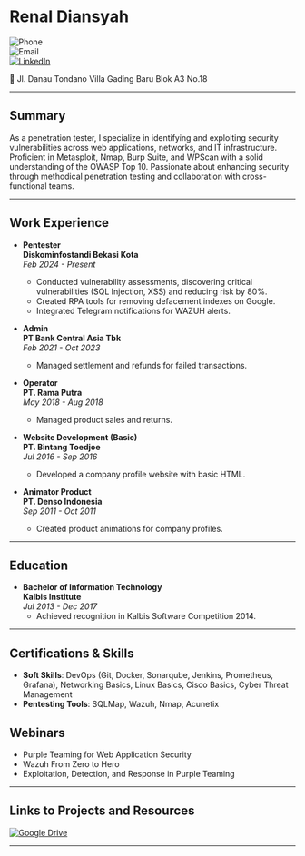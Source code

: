 # Renal Diansyah

![Phone](https://img.shields.io/badge/-081807388143-grey?style=flat&logo=phone)  
![Email](https://img.shields.io/badge/-renaldiansyah16@gmail.com-c14438?style=flat&logo=Gmail&logoColor=white)  
[![LinkedIn](https://img.shields.io/badge/-LinkedIn-blue?style=flat&logo=Linkedin&logoColor=white)](https://www.linkedin.com/in/renaldiansyah16)  

📍 Jl. Danau Tondano Villa Gading Baru Blok A3 No.18

---

## Summary
As a penetration tester, I specialize in identifying and exploiting security vulnerabilities across web applications, networks, and IT infrastructure. Proficient in Metasploit, Nmap, Burp Suite, and WPScan with a solid understanding of the OWASP Top 10. Passionate about enhancing security through methodical penetration testing and collaboration with cross-functional teams.

---

## Work Experience

- **Pentester**  
  **Diskominfostandi Bekasi Kota**  
  *Feb 2024 - Present*  
  - Conducted vulnerability assessments, discovering critical vulnerabilities (SQL Injection, XSS) and reducing risk by 80%.
  - Created RPA tools for removing defacement indexes on Google.
  - Integrated Telegram notifications for WAZUH alerts.

- **Admin**  
  **PT Bank Central Asia Tbk**  
  *Feb 2021 - Oct 2023*  
  - Managed settlement and refunds for failed transactions.

- **Operator**  
  **PT. Rama Putra**  
  *May 2018 - Aug 2018*  
  - Managed product sales and returns.

- **Website Development (Basic)**  
  **PT. Bintang Toedjoe**  
  *Jul 2016 - Sep 2016*  
  - Developed a company profile website with basic HTML.

- **Animator Product**  
  **PT. Denso Indonesia**  
  *Sep 2011 - Oct 2011*  
  - Created product animations for company profiles.

---

## Education
- **Bachelor of Information Technology**  
  **Kalbis Institute**  
  *Jul 2013 - Dec 2017*  
  - Achieved recognition in Kalbis Software Competition 2014.

---

## Certifications & Skills
- **Soft Skills**: DevOps (Git, Docker, Sonarqube, Jenkins, Prometheus, Grafana), Networking Basics, Linux Basics, Cisco Basics, Cyber Threat Management
- **Pentesting Tools**: SQLMap, Wazuh, Nmap, Acunetix

## Webinars
- Purple Teaming for Web Application Security
- Wazuh From Zero to Hero
- Exploitation, Detection, and Response in Purple Teaming

---

## Links to Projects and Resources
[![Google Drive](https://img.shields.io/badge/-Google%20Drive-4285F4?style=flat&logo=googledrive&logoColor=white)](https://drive.google.com/file/d/1uKEHxN76OYBUa1sqwl6u_bN7OoPnnNGX/view?usp=drive_link)

---

